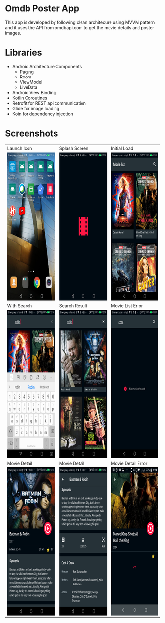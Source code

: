 # Omdb Poster App
  This app is developed by following clean architecure using MVVM pattern and it uses the API from omdbapi.com to get the movie details and poster images. 
# Libraries
- Android Architecture Components
  - Paging
  - Room
  - ViewModel
  - LiveData
- Android View Binding
- Kotlin Coroutines
- Retrofit for REST api communication
- Glide for image loading
- Koin for dependency injection

# Screenshots
<table>
  <tr>
     <td>Launch Icon</td>
    <td>Splash Screen</td>
    <td>Initial Load</td>
  </tr>
  <tr>
    <td><img src="screenshot/launch_icon.png" width=270 height=480></td>
    <td><img src="screenshot/splash_screen.png" width=270 height=480></td>
    <td><img src="screenshot/initial_load.png" width=270 height=480></td>
  </tr>
   <tr>
     <td>With Search</td>
    <td>Search Result</td>
    <td>Movie List Error</td>
   </tr>
  <tr>
     <td><img src="screenshot/with_search.png" width=270 height=480></td>
    <td><img src="screenshot/with_search_result.png" width=270 height=480></td>
    <td><img src="screenshot/movie_list_error.png" width=270 height=480></td>
  </tr>
   <tr>
    <td>Movie Detail</td>
    <td>Movie Detail</td>
    <td>Movie Detail Error</td>
  </tr>
  <tr>
    <td><img src="screenshot/movie_detail_part1.png" width=270 height=480></td>
      <td><img src="screenshot/movie_detail_part2.png" width=270 height=480></td>
 <td><img src="screenshot/movie_detail_loading.png" width=270 height=480></td>
  </tr>
 </table>
